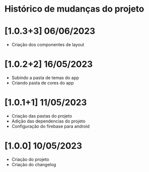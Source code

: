 # Histórico de mudanças do projeto


# [1.0.3+3] 06/06/2023
- Criação dos componentes de layout

# [1.0.2+2] 16/05/2023
- Subindo a pasta de temas do app
- Criando pasta de cores do app

# [1.0.1+1] 11/05/2023
- Criação das pastas do projeto
- Adição das dependencias do projeto
- Configuração do firebase para android

# [1.0.0] 10/05/2023
- Criação do projeto
- Criação do changelog